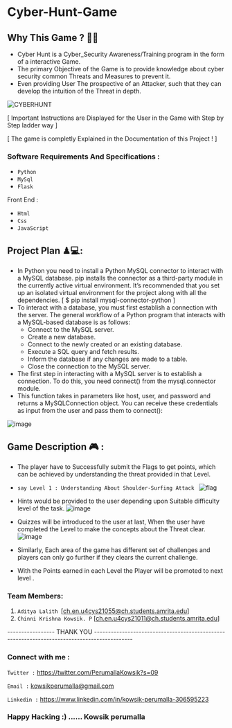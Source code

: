
# Cyber-Hunt-Game
## Why This Game ? 📌🎯 
  * Cyber Hunt is a Cyber_Security Awareness/Training program in the form of a interactive Game.
  * The primary Objective of the Game is to provide knowledge about cyber security common Threats and Measures to prevent it.
  * Even providing User The prospective of an Attacker, such that they can develop the intuition of the Threat in depth.

![CYBERHUNT](https://user-images.githubusercontent.com/99632495/206871615-6c4dea04-275b-4f17-8b3e-c111281383d8.gif)

[ Important Instructions are Displayed for the User in the Game with Step by Step ladder way ]

[ The game is completly Explained in the Documentation of this Project ! ] 

### Software Requirements And Specifications :
  * ` Python `
  * ` MySql `
  * ` Flask `

Front End :
  * ` Html `
  * ` Css `
  * ` JavaScript `

## Project Plan ♟💻: 
- In Python you need to install a Python MySQL connector to interact with a MySQL database. pip installs the connector as a third-party module in the currently active   virtual environment. It’s recommended that you set up an isolated virtual environment for the project along with all the dependencies.
   [ $ pip install mysql-connector-python ]
- To interact with a database, you must first establish a connection with the server. The general workflow of a Python program that interacts with a MySQL-based database is as follows:
  * Connect to the MySQL server.
  * Create a new database.
  * Connect to the newly created or an existing database.
  * Execute a SQL query and fetch results.
  * Inform the database if any changes are made to a table.
  * Close the connection to the MySQL server.
- The first step in interacting with a MySQL server is to establish a connection. To do this, you need connect() from the mysql.connector module.
- This function takes in parameters like host, user, and password and returns a MySQLConnection object. You can receive these credentials as input from the user and   pass them to connect():

 ![image](https://github.com/AbhishekSharma6903/Cyber-Hunt-Game/assets/99632495/2b4ca995-4ec9-436f-8910-19eed9614993)

## Game Description 🎮 :  
  *  The player have to Successfully submit the Flags to get points, which can be achieved by understanding the threat provided in that Level.
  *  ```say Level 1 : Understanding About Shoulder-Surfing Attack ```
![flag](https://user-images.githubusercontent.com/99632495/206871666-834b944e-663a-4c31-996a-5a966b67326e.jpeg )
  *  Hints would be provided to the user depending upon Suitable difficulty level of the task.
![image](https://github.com/AbhishekSharma6903/Cyber-Hunt-Game/assets/99632495/ba124afb-ef7e-4aef-8db9-9ce9c96e1d0a)
  *  Quizzes will be introduced to the user at last, When the user have completed the Level to make the concepts about the Threat clear.
![image](https://github.com/AbhishekSharma6903/Cyber-Hunt-Game/assets/99632495/ace1faf5-4d61-4bbf-903c-0f3e65f58093)

  * Similarly, Each area of the game has different set of challenges and players can only go further if they clears the current challenge.
  * With the Points earned in each Level the Player will be promoted to next level .

### Team Members:
1. `Aditya Lalith `[ch.en.u4cys21055@ch.students.amrita.edu]
2. `Chinni Krishna Kowsik. P` [ch.en.u4cys21011@ch.students.amrita.edu]

----------------- THANK YOU --------------------------------------------------------------------------------------------

### Connect with me :
```Twitter :``` https://twitter.com/PerumallaKowsik?s=09

```Email :``` kowsikperumalla@gmail.com

```Linkedin :``` https://www.linkedin.com/in/kowsik-perumalla-306595223

### Happy Hacking :) ...... Kowsik perumalla 
